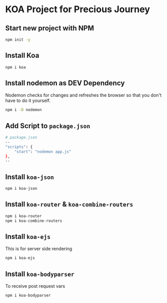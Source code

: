 # KOA Project for Precious Journey

## Start new project with NPM

```sh
npm init -y
```

## Install Koa

```sh
npm i koa
```

## Install nodemon as DEV Dependency

Nodemon checks for changes and refreshes the browser so that you don't have to do it yourself.

```sh
npm i -D nodemon
```

## Add Script to `package.json`

```sh
# package.json
--
"scripts": {
    "start": "nodemon app.js"
},
--
```

## Install `koa-json`

```sh
npm i koa-json
```

## Install `koa-router` & `koa-combine-routers`

```sh
npm i koa-router
npm i koa-combine-routers
```

## Install `koa-ejs`

This is for server side rendering

```sh
npm i koa-ejs
```

## Install `koa-bodyparser`

To receive post request vars

```sh
npm i koa-bodyparser
```


